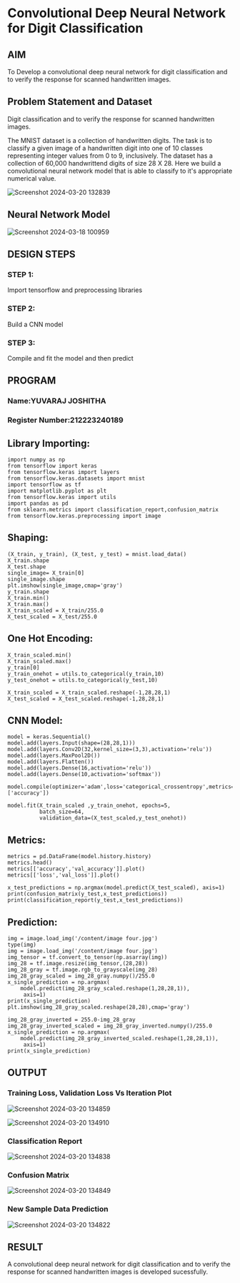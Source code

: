 # Convolutional Deep Neural Network for Digit Classification

## AIM

To Develop a convolutional deep neural network for digit classification and to verify the response for scanned handwritten images.

## Problem Statement and Dataset

Digit classification and to verify the response for scanned handwritten images.

The MNIST dataset is a collection of handwritten digits. The task is to classify a given image of a handwritten digit into one of 10 classes representing integer values from 0 to 9, inclusively. The dataset has a collection of 60,000 handwrittend digits of size 28 X 28. Here we build a convolutional neural network model that is able to classify to it's appropriate numerical value.

![Screenshot 2024-03-20 132839](https://github.com/Joshitha-YUVARAJ/mnist-classification/assets/145742770/a860b89e-8efd-4552-9480-785f22ff9cf0)


## Neural Network Model

![Screenshot 2024-03-18 100959](https://github.com/Joshitha-YUVARAJ/mnist-classification/assets/145742770/9d17fc08-9fd9-49ca-9bf6-c196631a7a90)


## DESIGN STEPS

### STEP 1:
Import tensorflow and preprocessing libraries

### STEP 2:
Build a CNN model
### STEP 3:
Compile and fit the model and then predict

## PROGRAM

### Name:YUVARAJ JOSHITHA
### Register Number:212223240189
## Library Importing:
```
import numpy as np
from tensorflow import keras
from tensorflow.keras import layers
from tensorflow.keras.datasets import mnist
import tensorflow as tf
import matplotlib.pyplot as plt
from tensorflow.keras import utils
import pandas as pd
from sklearn.metrics import classification_report,confusion_matrix
from tensorflow.keras.preprocessing import image

```
## Shaping:
```
(X_train, y_train), (X_test, y_test) = mnist.load_data()
X_train.shape
X_test.shape
single_image= X_train[0]
single_image.shape
plt.imshow(single_image,cmap='gray')
y_train.shape
X_train.min()
X_train.max()
X_train_scaled = X_train/255.0
X_test_scaled = X_test/255.0
```
## One Hot Encoding:
```
X_train_scaled.min()
X_train_scaled.max()
y_train[0]
y_train_onehot = utils.to_categorical(y_train,10)
y_test_onehot = utils.to_categorical(y_test,10)

X_train_scaled = X_train_scaled.reshape(-1,28,28,1)
X_test_scaled = X_test_scaled.reshape(-1,28,28,1)
```
## CNN Model:
```
model = keras.Sequential()
model.add(layers.Input(shape=(28,28,1)))
model.add(layers.Conv2D(32,kernel_size=(3,3),activation='relu'))
model.add(layers.MaxPool2D())
model.add(layers.Flatten())
model.add(layers.Dense(16,activation='relu'))
model.add(layers.Dense(10,activation='softmax'))

model.compile(optimizer='adam',loss='categorical_crossentropy',metrics=['accuracy'])

model.fit(X_train_scaled ,y_train_onehot, epochs=5,
          batch_size=64,
          validation_data=(X_test_scaled,y_test_onehot))
```
## Metrics:
```
metrics = pd.DataFrame(model.history.history)
metrics.head()
metrics[['accuracy','val_accuracy']].plot()
metrics[['loss','val_loss']].plot()

x_test_predictions = np.argmax(model.predict(X_test_scaled), axis=1)
print(confusion_matrix(y_test,x_test_predictions))
print(classification_report(y_test,x_test_predictions))
```
## Prediction:
```
img = image.load_img('/content/image four.jpg')
type(img)
img = image.load_img('/content/image four.jpg')
img_tensor = tf.convert_to_tensor(np.asarray(img))
img_28 = tf.image.resize(img_tensor,(28,28))
img_28_gray = tf.image.rgb_to_grayscale(img_28)
img_28_gray_scaled = img_28_gray.numpy()/255.0
x_single_prediction = np.argmax(
    model.predict(img_28_gray_scaled.reshape(1,28,28,1)),
     axis=1)
print(x_single_prediction)
plt.imshow(img_28_gray_scaled.reshape(28,28),cmap='gray')

img_28_gray_inverted = 255.0-img_28_gray
img_28_gray_inverted_scaled = img_28_gray_inverted.numpy()/255.0
x_single_prediction = np.argmax(
    model.predict(img_28_gray_inverted_scaled.reshape(1,28,28,1)),
     axis=1)
print(x_single_prediction)
```

## OUTPUT

### Training Loss, Validation Loss Vs Iteration Plot
![Screenshot 2024-03-20 134859](https://github.com/Joshitha-YUVARAJ/mnist-classification/assets/145742770/f587a37a-255b-4162-9f70-d20bc178e327)


![Screenshot 2024-03-20 134910](https://github.com/Joshitha-YUVARAJ/mnist-classification/assets/145742770/152f3a99-adf0-453a-b02f-613f0f41bc44)



### Classification Report

![Screenshot 2024-03-20 134838](https://github.com/Joshitha-YUVARAJ/mnist-classification/assets/145742770/237433ab-4fe8-4faf-be34-1318b00a7a37)



### Confusion Matrix

![Screenshot 2024-03-20 134849](https://github.com/Joshitha-YUVARAJ/mnist-classification/assets/145742770/a66f6090-16c4-4fa3-9cb9-abe31920d267)


### New Sample Data Prediction

![Screenshot 2024-03-20 134822](https://github.com/Joshitha-YUVARAJ/mnist-classification/assets/145742770/ffbcc053-2ed5-40f4-94e0-a03c9a703a7e)



## RESULT
A convolutional deep neural network for digit classification and to verify the response for scanned handwritten images is developed sucessfully.
